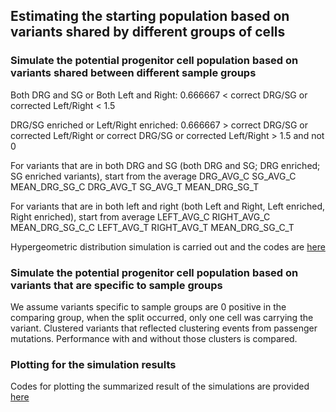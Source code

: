 ## Estimating the starting population based on variants shared by different groups of cells



### Simulate the potential progenitor cell population based on variants shared between different sample groups

Both DRG and SG or Both Left and Right: 0.666667 < correct DRG/SG or corrected Left/Right < 1.5

DRG/SG enriched or Left/Right enriched: 0.666667 > correct DRG/SG or corrected Left/Right or correct DRG/SG or corrected Left/Right > 1.5 and not 0

For variants that are in both DRG and SG (both DRG and SG; DRG enriched; SG enriched variants), start from the average DRG_AVG_C	SG_AVG_C	MEAN_DRG_SG_C	DRG_AVG_T	SG_AVG_T	MEAN_DRG_SG_T	
 
For variants that are in both left and right (both Left and Right, Left enriched, Right enriched), start from average LEFT_AVG_C	RIGHT_AVG_C	MEAN_DRG_SG_C_C	LEFT_AVG_T	RIGHT_AVG_T	MEAN_DRG_SG_C_T

Hypergeometric distribution simulation is carried out and the codes are [here](https://github.com/shishenyxx/Human_DRG_SG/blob/main/Analysis/Simulate_starting_population/Start_population_simulation.R)



### Simulate the potential progenitor cell population based on variants that are specific to sample groups

We assume variants specific to sample groups are 0 positive in the comparing group, when the split occurred, only one cell was carrying the variant. Clustered variants that reflected clustering events from passenger mutations. Performance with and without those clusters is compared. 

### Plotting for the simulation results

Codes for plotting the summarized result of the simulations are provided [here](https://github.com/shishenyxx/Human_DRG_SG/blob/main/Analysis/Simulate_starting_population/Plotting_for_simulations.R)
